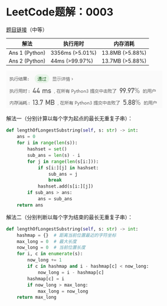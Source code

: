 # LeetCode题解：0003

[题目链接](https://leetcode-cn.com/problems/add-two-numbers/)（中等）

| 解法           | 执行用时        | 内存消耗        |
| -------------- | --------------- | --------------- |
| Ans 1 (Python) | 3356ms (>5.01%) | 13.8MB (>5.88%) |
| Ans 2 (Python) | 44ms (>99.97%)  | 13.7MB (>5.88%) |

![image-20200614095159237](image-20200614095159237.png)

解法一（分别计算以每个字为起点的最长无重复子串）：

```python
def lengthOfLongestSubstring(self, s: str) -> int:
    ans = 0
    for i in range(len(s)):
        hashset = set()
        sub_ans = len(s) - i
        for j in range(len(s[i:])):
            if s[i:][j] in hashset:
                sub_ans = j
                break
            hashset.add(s[i:][j])
        if sub_ans > ans:
            ans = sub_ans
    return ans
```

解法二（分别判断以每个字为结束的最长无重复子串）：

```python
def lengthOfLongestSubstring(self, s: str) -> int:
    hashmap = {}  # 距离当前位置最近的字符坐标
    max_long = 0  # 最大长度
    now_long = 0  # 当前位置长度
    for i, c in enumerate(s):
        now_long += 1
        if c in hashmap and i - hashmap[c] < now_long:
            now_long = i - hashmap[c]
        hashmap[c] = i
        if now_long > max_long:
            max_long = now_long
    return max_long
```